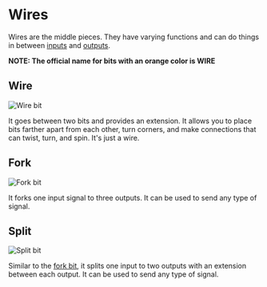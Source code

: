 # Wires

Wires are the middle pieces. They have varying functions and can do things in between [inputs](input) and [outputs](output).

**NOTE: The official name for bits with an orange color is WIRE**

## Wire

![Wire bit](https://i.shgcdn.com/554412d0-35cd-4023-97a3-0081190f6281/-/format/auto/-/preview/3000x3000/-/quality/lighter/)

It goes between two bits and provides an extension. It allows you to place bits farther apart from each other, turn corners, and make connections that can twist, turn, and spin. It's just a wire.

## Fork
![Fork bit](https://cdn.shopify.com/s/files/1/1494/3290/products/EggJpbNQ_2048x.jpeg?v=1571439466)

It forks one input signal to three outputs. It can be used to send any type of signal.

## Split
![Split bit](https://i.shgcdn.com/03f5794e-495c-4e62-b068-5ce87686911c/-/format/auto/-/preview/3000x3000/-/quality/lighter/)

Similar to the [fork bit](#fork), it splits one input to two outputs with an extension between each output. It can be used to send any type of signal.
